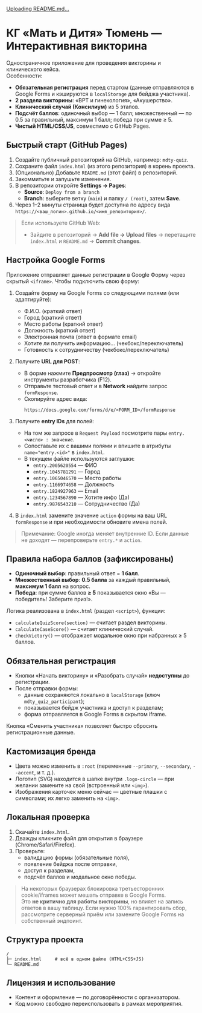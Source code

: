 [Uploading README.md…]()
# КГ «Мать и Дитя» Тюмень — Интерактивная викторина

Одностраничное приложение для проведения викторины и клинического кейса.  
Особенности:
- **Обязательная регистрация** перед стартом (данные отправляются в Google Forms и кэшируются в `localStorage` для бейджа участника).
- **2 раздела викторины**: «ВРТ и гинекология», «Акушерство».
- **Клинический случай (Консилиум)** из 5 этапов.
- **Подсчёт баллов**: одиночный выбор — 1 балл; множественный — по 0.5 за правильный, максимум 1 балл; победа при сумме ≥ 5.
- **Чистый HTML/CSS/JS**, совместимо с GitHub Pages.

## Быстрый старт (GitHub Pages)

1. Создайте публичный репозиторий на GitHub, например: `mdty-quiz`.
2. Сохраните файл `index.html` (из этого репозитория) в корень проекта.
3. (Опционально) Добавьте `README.md` (этот файл) в репозиторий.
4. Закоммитьте и запушьте изменения.
5. В репозитории откройте **Settings → Pages**:
   - **Source**: `Deploy from a branch`
   - **Branch**: выберите ветку (`main`) и папку `/ (root)`, затем **Save**.
6. Через 1–2 минуты страница будет доступна по адресу вида  
   `https://<ваш_логин>.github.io/<имя_репозитория>/`.

> Если используете GitHub Web:
> - Зайдите в репозиторий → **Add file → Upload files** → перетащите `index.html` и `README.md` → **Commit changes**.

## Настройка Google Forms

Приложение отправляет данные регистрации в Google Форму через скрытый `<iframe>`. Чтобы подключить свою форму:

1. Создайте форму на Google Forms со следующими полями (или адаптируйте):
   - Ф.И.О. (краткий ответ)
   - Город (краткий ответ)
   - Место работы (краткий ответ)
   - Должность (краткий ответ)
   - Электронная почта (ответ в формате email)
   - Хотите ли получить информацию… (чекбокс/переключатель)
   - Готовность к сотрудничеству (чекбокс/переключатель)

2. Получите **URL для POST**:
   - В форме нажмите **Предпросмотр (глаз)** → откройте инструменты разработчика (F12).
   - Отправьте тестовый ответ и в **Network** найдите запрос `formResponse`.
   - Скопируйте адрес вида:
     ```
     https://docs.google.com/forms/d/e/<FORM_ID>/formResponse
     ```

3. Получите **entry IDs** для полей:
   - На том же запросе в `Request Payload` посмотрите пары `entry.<число> : значение`.
   - Сопоставьте их с вашими полями и впишите в атрибуты `name="entry.<id>"` в `index.html`.
   - В текущем файле используются заглушки:
     - `entry.2005620554` — ФИО
     - `entry.1045781291` — Город
     - `entry.1065046570` — Место работы
     - `entry.1166974658` — Должность
     - `entry.1824927963` — Email
     - `entry.1234567890` — Хотите инфо (Да)
     - `entry.9876543210` — Сотрудничество (Да)

4. В `index.html` замените значение `action` формы на ваш URL `formResponse` и при необходимости обновите имена полей.

> Примечание: Google иногда меняет внутренние ID. Если данные не доходят — перепроверьте `entry.*` и `action`.

## Правила набора баллов (зафиксированы)

- **Одиночный выбор**: правильный ответ = **1 балл**.
- **Множественный выбор**: **0.5 балла** за каждый правильный, **максимум 1 балл** на вопрос.
- **Победа**: при сумме баллов **≥ 5** показывается окно «Вы — победитель! Заберите приз!».

Логика реализована в `index.html` (раздел `<script>`), функции:
- `calculateQuizScore(section)` — считает раздел викторины.
- `calculateCaseScore()` — считает клинический случай.
- `checkVictory()` — отображает модальное окно при набранных ≥ 5 баллов.

## Обязательная регистрация

- Кнопки «Начать викторину» и «Разобрать случай» **недоступны** до регистрации.
- После отправки формы:
  - данные сохраняются локально в `localStorage` (ключ `mdty_quiz_participant`);
  - показывается бейдж участника и доступ к разделам;
  - форма отправляется в Google Forms в скрытом iframe.

Кнопка «Сменить участника» позволяет быстро сбросить регистрационные данные.

## Кастомизация бренда

- Цвета можно изменить в `:root` (переменные `--primary`, `--secondary`, `--accent`, и т. д.).
- Логотип (SVG) находится в шапке внутри `.logo-circle` — при желании замените на свой (встроенный или `<img>`).
- Изображения карточек меню сейчас — цветные плашки с символами; их легко заменить на `<img>`.

## Локальная проверка

1. Скачайте `index.html`.
2. Дважды кликните файл для открытия в браузере (Chrome/Safari/Firefox).
3. Проверьте:
   - валидацию формы (обязательные поля),
   - появление бейджа после отправки,
   - доступ к разделам,
   - подсчёт баллов и модальное окно победы.

> На некоторых браузерах блокировка третьесторонних cookie/iframes может мешать отправке в Google Forms.  
> Это **не критично для работы викторины**, но влияет на запись ответов в вашу таблицу. Если нужно 100% гарантировать сбор, рассмотрите серверный приём или замените Google Forms на собственный эндпоинт.

## Структура проекта

```
/
├─ index.html     # всё в одном файле (HTML+CSS+JS)
└─ README.md
```

## Лицензия и использование

- Контент и оформление — по договорённости с организатором.
- Код можно свободно переиспользовать в рамках мероприятия.
